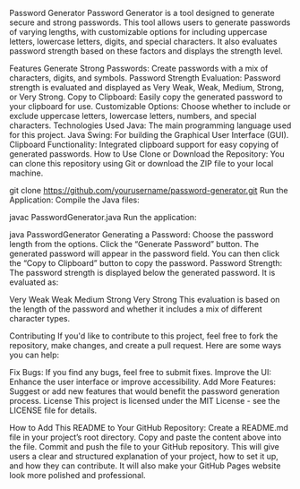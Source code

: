
Password Generator
Password Generator is a tool designed to generate secure and strong passwords. This tool allows users to generate passwords of varying lengths, with customizable options for including uppercase letters, lowercase letters, digits, and special characters. It also evaluates password strength based on these factors and displays the strength level.

Features
Generate Strong Passwords: Create passwords with a mix of characters, digits, and symbols.
Password Strength Evaluation: Password strength is evaluated and displayed as Very Weak, Weak, Medium, Strong, or Very Strong.
Copy to Clipboard: Easily copy the generated password to your clipboard for use.
Customizable Options: Choose whether to include or exclude uppercase letters, lowercase letters, numbers, and special characters.
Technologies Used
Java: The main programming language used for this project.
Java Swing: For building the Graphical User Interface (GUI).
Clipboard Functionality: Integrated clipboard support for easy copying of generated passwords.
How to Use
Clone or Download the Repository:
You can clone this repository using Git or download the ZIP file to your local machine.


git clone https://github.com/yourusername/password-generator.git
Run the Application:
Compile the Java files:

javac PasswordGenerator.java
Run the application:

java PasswordGenerator
Generating a Password:
Choose the password length from the options.
Click the “Generate Password” button.
The generated password will appear in the password field.
You can then click the “Copy to Clipboard” button to copy the password.
Password Strength:
The password strength is displayed below the generated password. It is evaluated as:

Very Weak
Weak
Medium
Strong
Very Strong
This evaluation is based on the length of the password and whether it includes a mix of different character types.

Contributing
If you'd like to contribute to this project, feel free to fork the repository, make changes, and create a pull request. Here are some ways you can help:

Fix Bugs: If you find any bugs, feel free to submit fixes.
Improve the UI: Enhance the user interface or improve accessibility.
Add More Features: Suggest or add new features that would benefit the password generation process.
License
This project is licensed under the MIT License - see the LICENSE file for details.

How to Add This README to Your GitHub Repository:
Create a README.md file in your project’s root directory.
Copy and paste the content above into the file.
Commit and push the file to your GitHub repository.
This will give users a clear and structured explanation of your project, how to set it up, and how they can contribute. It will also make your GitHub Pages website look more polished and professional.










